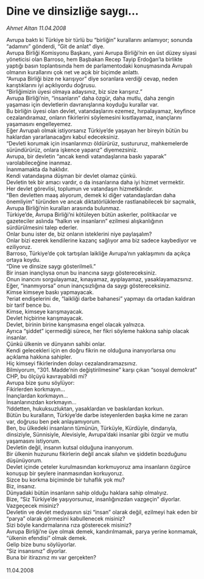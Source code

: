 # Dine ve dinsizliğe saygı...

*Ahmet Altan 11.04.2008*

<div class="taraf_structure_2col_1zq">
<div class="margen_n">



 <p>Avrupa baktı ki Türkiye bir türlü bu “birliğin” kurallarını anlamıyor; sonunda “adamını” gönderdi, “Git de anlat” diye.<br/>
Avrupa Birliği Komisyonu Başkanı, yani Avrupa Birliği’nin en üst düzey siyasi yöneticisi olan Barroso, hem Başbakan Recep Tayip Erdoğan’la birlikte yaptığı basın toplantısında hem de parlamentodaki konuşmasında Avrupalı olmanın kurallarını çok net ve açık bir biçimde anlattı.<br/>
“Avrupa Birliği bize ne karışıyor” diye soranlara verdiği cevap, neden karıştıklarını iyi açıklıyordu doğrusu.<br/>
“Birliğimizin üyesi olmaya adaysınız, biz size karışırız.” <br/>
Avrupa Birliği’nin, “insanların” daha özgür, daha mutlu, daha zengin yaşaması için devletlerin davranışlarına koyduğu kurallar var.<br/>
Bu birliğin üyesi olan devlet, vatandaşlarını ezemez, hırpalayamaz, keyfince cezalandıramaz, onların fikirlerini söylemesini kısıtlayamaz, inançlarını yaşamasını engelleyemez.<br/>
Eğer Avrupalı olmak istiyorsanız Türkiye’de yaşayan her bireyin bütün bu haklardan yararlanacağını kabul edeceksiniz.<br/>
“Devleti korumak için insanlarımızı öldürürüz, sustururuz, mahkemelerde süründürürüz, onlara işkence yaparız” diyemezsiniz.<br/>
Avrupa, bir devletin “ancak kendi vatandaşlarına baskı yaparak” varolabileceğine inanmaz.<br/>
İnanmamakta da haklıdır.<br/>
Kendi vatandaşına düşman bir devlet olamaz çünkü.<br/>
Devletin tek bir amacı vardır, o da insanlarına daha iyi hizmet vermektir.<br/>
Her devlet görevlisi, toplumun ve vatandaşın hizmetkârıdır.<br/>
“Ben devletten maaş alıyorum, demek ki diğer vatandaşlardan daha önemliyim” türünden ve ancak diktatörlüklerde rastlanabilecek bir saçmalık, Avrupa Birliği’nin kuralları arasında bulunmaz.<br/>
Türkiye’de, Avrupa Birliği’ni kötüleyen bütün askerler, politikacılar ve gazeteciler aslında “halkın ve insanların” ezilmesi alışkanlığının sürdürülmesini talep ederler.<br/>
Onlar bunu ister de, biz onların isteklerini niye paylaşalım?<br/>
Onlar bizi ezerek kendilerine kazanç sağlıyor ama biz sadece kaybediyor ve eziliyoruz.<br/>
Barroso, Türkiye’de çok tartışılan laikliğe Avrupa’nın yaklaşımını da açıkça ortaya koydu.<br/>
“Dine ve dinsize saygı gösterilmeli.”<br/>
Bir insan inançlıysa onun bu inancına saygı göstereceksiniz.<br/>
Onun inancını sorgulayamaz, kınayamaz, ayıplayamaz, yasaklayamazsınız.<br/>
Eğer, “inanmıyorsa” onun inançsızlığına da saygı göstereceksiniz.<br/>
Kimse kimseye baskı yapmayacak.<br/>
?eriat endişelerini de, “laikliği darbe bahanesi” yapmayı da ortadan kaldıran bir tarif bence bu.<br/>
Kimse, kimseye karışmayacak.<br/>
Devlet hiçbirine karışmayacak.<br/>
Devlet, birinin birine karışmasına engel olacak yalnızca.<br/>
Ayrıca “şiddet” içermediği sürece, her fikri söyleme hakkına sahip olacak insanlar.<br/>
Çünkü ülkenin ve dünyanın sahibi onlar.<br/>
Kendi gelecekleri için en doğru fikrin ne olduğuna inanıyorlarsa onu açıklama hakkına sahipler.<br/>
Hiç kimseyi fikirlerinden dolayı cezalandıramazsınız.<br/>
Bilmiyorum, “301. Madde’nin değiştirilmesine” karşı çıkan “sosyal demokrat” CHP, bu ölçüyü kavrayabildi mi?<br/>
Avrupa bize şunu söylüyor:<br/>
Fikirlerden korkmayın...<br/>
İnançlardan korkmayın...<br/>
İnsanlarınızdan korkmayın...<br/>
?iddetten, hukuksuzluktan, yasaklardan ve baskılardan korkun.<br/>
Bütün bu kuralların, Türkiye’de darbe isteyenlerden başka kime ne zararı var, doğrusu ben pek anlayamıyorum.<br/>
Ben, bu ülkedeki insanların tümünün, Türküyle, Kürdüyle, dindarıyla, dinsiziyle, Sünnisiyle, Alevisiyle, Avrupa’daki insanlar gibi özgür ve mutlu yaşamasını istiyorum.<br/>
Devletin değil, insanın kutsal olduğuna inanıyorum.<br/>
Bir ülkenin huzurunu fikirlerin değil ancak silahın ve şiddetin bozduğunu düşünüyorum.<br/>
Devlet içinde çeteler kurulmasından korkmuyoruz ama insanların özgürce konuşup bir şeylere inanmasından korkuyoruz.<br/>
Sizce bu korkma biçiminde bir tuhaflık yok mu?<br/>
Biz, insanız.<br/>
Dünyadaki bütün insanların sahip olduğu haklara sahip olmalıyız.<br/>
Bize, “Siz Türkiye’de yaşıyorsunuz, insanlığınızdan vazgeçin” diyorlar.<br/>
Vazgeçecek misiniz?<br/>
Devletin ve devlet medyasının sizi “insan” olarak değil, ezilmeyi hak eden bir “parya” olarak görmesini kabullenecek misiniz?<br/>
Sizi böyle kandırmalarına rıza gösterecek misiniz?<br/>
Avrupa Birliği’ne üye olmak demek, kandırılmamak, parya yerine konmamak, “ülkenin efendisi” olmak demek.<br/>
Gelip bize bunu söylüyorlar.<br/>
“Siz insansınız” diyorlar.<br/>
Buna bir itirazınız mı var gerçekten?<br/>
<br/>
11.04.2008</p>
<br/>
<br/>
<br/>



<br/>


<div id="taraf_not">
</div>

</div>


</div>
